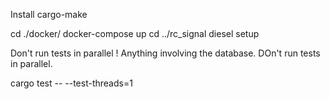 Install cargo-make

cd ./docker/
docker-compose up
cd ../rc_signal
diesel setup

Don't run tests in parallel ! Anything involving the database. DOn't run tests in parallel.

cargo test -- --test-threads=1
